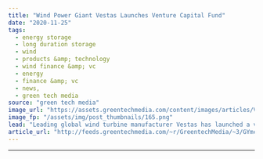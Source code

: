 ```yaml
---
title: "Wind Power Giant Vestas Launches Venture Capital Fund"
date: "2020-11-25"
tags: 
  - energy storage
  - long duration storage
  - wind
  - products &amp; technology
  - wind finance &amp; vc
  - energy
  - finance &amp; vc
  - news,
  - green tech media
source: "green tech media"
image_url: "https://assets.greentechmedia.com/content/images/articles/Vestas_Wind_Turbines_Australia_XL_Credit_Vestas.jpg"
image_fp: "/assets/img/post_thumbnails/165.png"
lead: "Leading global wind turbine manufacturer Vestas has launched a venture capital unit as it looks to stoke the energy transition. Vestas Ventures will focus on four areas -  long-duration storage and other grid flexibility technology; 'power-to-X' techno ..."
article_url: "http://feeds.greentechmedia.com/~r/GreentechMedia/~3/GYmcQe_BTWE/vestas-launches-venture-capital-fund"
---
```


---
